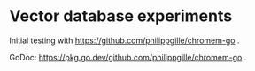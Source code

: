 # Vector database experiments

Initial testing with https://github.com/philippgille/chromem-go .

GoDoc: https://pkg.go.dev/github.com/philippgille/chromem-go .

